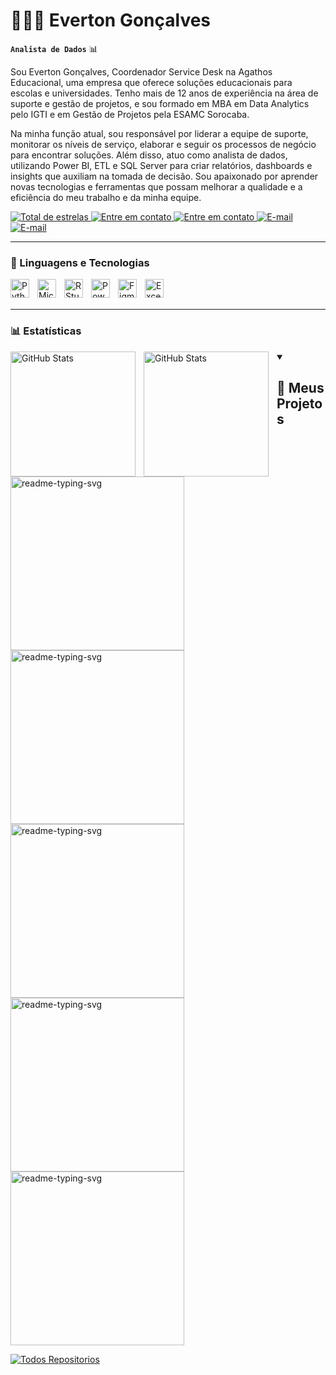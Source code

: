 # 👩🏻‍💻 Everton Gonçalves

**`Analista de Dados`** 📊

Sou Everton Gonçalves, Coordenador Service Desk na Agathos Educacional, uma empresa que oferece soluções educacionais para escolas e universidades. Tenho mais de 12 anos de experiência na área de suporte e gestão de projetos, e sou formado em MBA em Data Analytics pelo IGTI e em Gestão de Projetos pela ESAMC Sorocaba.

Na minha função atual, sou responsável por liderar a equipe de suporte, monitorar os níveis de serviço, elaborar e seguir os processos de negócio para encontrar soluções. Além disso, atuo como analista de dados, utilizando Power BI, ETL e SQL Server para criar relatórios, dashboards e insights que auxiliam na tomada de decisão. Sou apaixonado por aprender novas tecnologias e ferramentas que possam melhorar a qualidade e a eficiência do meu trabalho e da minha equipe.


  <a href="https://github.com/Larissakich?tab=repositories&sort=stargazers">
        <img 
            alt="Total de estrelas" 
            title="Total de estrelas GitHub" 
            src="https://custom-icon-badges.demolab.com/github/stars/evertonenrico?color=55960c&style=for-the-badge&labelColor=488207&logo=star&label=estrelas"
        />
    </a>

  <a href="https://wa.me/5515988122823">
        <img 
            alt="Entre em contato" 
            title="Contato" 
            src="https://custom-icon-badges.demolab.com/badge/-(15)--98812--2823-orange?style=for-the-badge&logo=phone&logoColor=white"
        />
    </a>
  <a href="https://maps.app.goo.gl/g9yx49H4UeYvuyPS7">
        <img 
            alt="Entre em contato" 
            title="Contato" 
            src="https://custom-icon-badges.demolab.com/badge/Sorocaba-SP-red?style=for-the-badge&logo=location&logoColor=white"
        />
    </a>

  <a href="mailto:everton.enrico@gmail.com">
        <img 
            alt="E-mail" 
            title="E-mail" 
            src="https://custom-icon-badges.demolab.com/badge/-everton.enrico@gmail.com-blue?style=for-the-badge&logo=mention&logoColor=white"
        />
    </a>
    <a href="https://www.linkedin.com/in/evertonenrico/">
        <img 
            alt="E-mail" 
            title="E-mail" 
            src="https://custom-icon-badges.demolab.com/badge/-Linked In-blue?style=for-the-badge&logo=linkedin&logoColor=white"
        />
    </a>


     
    
---

### 🤖 Linguagens e Tecnologias

<img 
    align="left" 
    alt="Python"
    title="Python" 
    width="30px" 
    style="padding-right: 10px;" 
    src="https://cdn.jsdelivr.net/gh/devicons/devicon@latest/icons/python/python-original.svg" 
/>
<img 
    align="left" 
    alt="Microsoft SQL" 
    title="Microsoft SQL"
    width="30px" 
    style="padding-right: 10px;" 
    src="https://cdn.jsdelivr.net/gh/devicons/devicon@latest/icons/azuresqldatabase/azuresqldatabase-original.svg" 
/>
<img 
    align="left" 
    alt="R Studio" 
    title="R Studio"
    width="30px" 
    style="padding-right: 10px;" 
    src="https://cdn.jsdelivr.net/gh/devicons/devicon@latest/icons/rstudio/rstudio-original.svg" 
/>
<img 
    align="left" 
    alt="Power BI"
    title="Power BI" 
    width="30px" 
    style="padding-right: 10px;" 
    src="https://upload.wikimedia.org/wikipedia/commons/c/cf/New_Power_BI_Logo.svg" 
/>
<img 
    align="left" 
    alt="Figma"
    title="Figma" 
    width="30px" 
    style="padding-right: 10px;" 
    src="https://cdn.jsdelivr.net/gh/devicons/devicon@latest/icons/figma/figma-original.svg" 
/>
<img 
    align="left" 
    alt="Excel/Planilhas" 
    title="Excel/Planilhas"
    width="30px" 
    style="padding-right: 10px;" 
    src="https://cdn.simpleicons.org/libreofficecalc/green" 
/>

<br/>
<br/>


 ---

### 📊 Estatísticas

<p>
  <img 
    align="left" 
    alt="GitHub Stats" 
    height="200" 
    style="padding-right: 10px;" 
    src="https://github-readme-stats.vercel.app/api?username=evertonenrico&show_icons=true&theme=tokyonight&include_all_commits=true&locale=pt-br" 
  />

   <img 
    align="left" 
    alt="GitHub Stats" 
    height="200" 
    style="padding-right: 10px;" 
    src="https://github-readme-stats.vercel.app/api/top-langs/?username=evertonenrico&theme=tokyonight&locale=pt-br" 
  />

<details open> 
  <summary><h2>📘 Meus Projetos</h2></summary>

  <!-- Repo info cards - https://github.com/anuraghazra/github-readme-stats -->
  <!-- Small repo cards (fork) - https://github.com/DenverCoder1/github-readme-stats -->
  <p align="left">
    <a href="https://github.com/evertonenrico/readme-typing-svg"><img width="278" src="https://denvercoder1-github-readme-stats.vercel.app/api/pin/?username=evertonenrico&repo=SuperMarket&theme=react&bg_color=1F222E&title_color=F85D7F&hide_border=true&icon_color=F8D866&show_icons=false" alt="readme-typing-svg"></a>
  <a href="https://github.com/evertonenrico/readme-typing-svg"><img width="278" src="https://denvercoder1-github-readme-stats.vercel.app/api/pin/?username=evertonenrico&repo=DadosDengueSorocaba&theme=react&bg_color=1F222E&title_color=F85D7F&hide_border=true&icon_color=F8D866&show_icons=false" alt="readme-typing-svg"></a>
   <a href="https://github.com/evertonenrico/readme-typing-svg"><img width="278" src="https://denvercoder1-github-readme-stats.vercel.app/api/pin/?username=evertonenrico&repo=InternacoesHospitalares&theme=react&bg_color=1F222E&title_color=F85D7F&hide_border=true&icon_color=F8D866&show_icons=false" alt="readme-typing-svg"></a>
  <a href="https://github.com/evertonenrico/readme-typing-svg"><img width="278" src="https://denvercoder1-github-readme-stats.vercel.app/api/pin/?username=evertonenrico&repo=Majestic_Exportadora&theme=react&bg_color=1F222E&title_color=F85D7F&hide_border=true&icon_color=F8D866&show_icons=false" alt="readme-typing-svg"></a>
  <a href="https://github.com/evertonenrico/readme-typing-svg"><img width="278" src="https://denvercoder1-github-readme-stats.vercel.app/api/pin/?username=evertonenrico&repo=People-Analytics&theme=react&bg_color=1F222E&title_color=F85D7F&hide_border=true&icon_color=F8D866&show_icons=false" alt="readme-typing-svg"></a>
  </p>

  <a href="https://github.com/evertonenrico?tab=repositories&sort=stargazers"><img alt="Todos Repositorios" title="Todos Repositorios" src="https://custom-icon-badges.demolab.com/badge/-Clique%20Aqui%20Para%20Todos%20meus%20Repositórios-1F222E?style=for-the-badge&logoColor=white&logo=repo"/></a>
</details>
